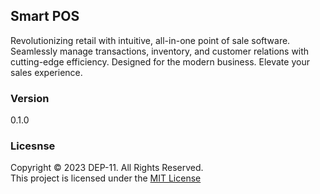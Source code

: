 ## Smart POS
Revolutionizing retail with intuitive, all-in-one point of sale software. Seamlessly manage transactions, inventory, and customer relations with cutting-edge efficiency. Designed for the modern business. Elevate your sales experience.


### Version
0.1.0

### Licesnse
Copyright &copy; 2023 DEP-11. All Rights Reserved.</br>
This project is licensed under the [MIT License](License.txt)